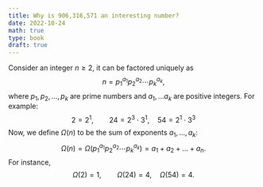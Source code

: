 ```yaml
---
title: Why is 906,316,571 an interesting number? 
date: 2022-10-24
math: true
type: book
draft: true
---
```


Consider an integer $n\ge 2$, it can be factored uniquely as 
$$ n=p_1^{a_1}p_2^{a_2}\cdots p_k^{a_k},\tag{1}$$
where $p_1,p_2,\dots, p_k$ are prime numbers and $a_1,\dots a_k$ are positive integers. For example: 
$$2=2^1,\qquad 24=2^3\cdot 3^{1},\quad 54=2^1\cdot 3^3$$ 
Now, we define $\Omega(n)$ to be the sum of exponents $a_1,\dots,a_k$: 
$$\Omega(n)=\Omega(p_1^{a_1}p_2^{a_2}\cdots p_k^{a_k})=a_1+a_2+\dots+a_n.$$
For instance, 
$$\Omega(2)=1,\qquad \Omega(24)=4,\quad \Omega(54)=4.$$ 
